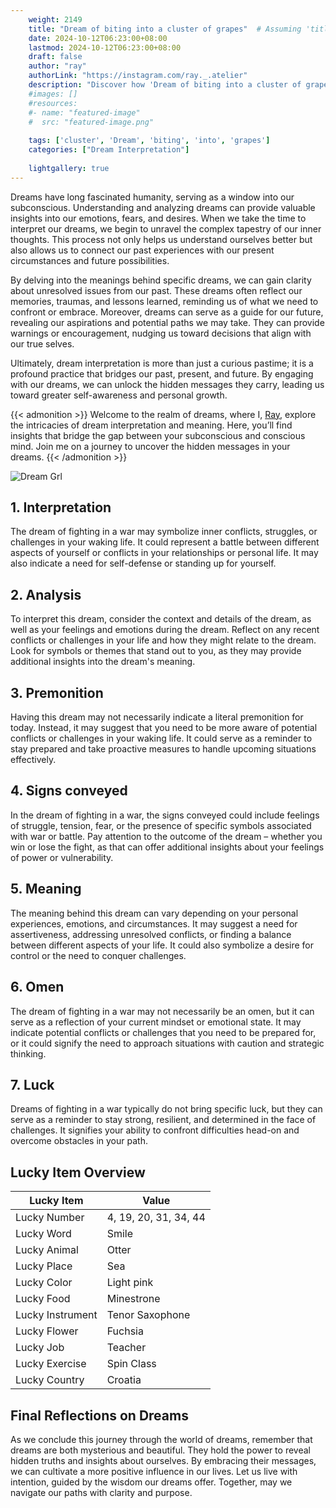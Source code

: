 ```yaml
---
    weight: 2149
    title: "Dream of biting into a cluster of grapes"  # Assuming 'title' column exists
    date: 2024-10-12T06:23:00+08:00
    lastmod: 2024-10-12T06:23:00+08:00
    draft: false
    author: "ray"
    authorLink: "https://instagram.com/ray._.atelier"
    description: "Discover how 'Dream of biting into a cluster of grapes' can interpret your future and uncover its significant meanings in your life."
    #images: []
    #resources:
    #- name: "featured-image"
    #  src: "featured-image.png"
    
    tags: ['cluster', 'Dream', 'biting', 'into', 'grapes']
    categories: ["Dream Interpretation"]
    
    lightgallery: true
---
```

    
Dreams have long fascinated humanity, serving as a window into our subconscious. Understanding and analyzing dreams can provide valuable insights into our emotions, fears, and desires. When we take the time to interpret our dreams, we begin to unravel the complex tapestry of our inner thoughts. This process not only helps us understand ourselves better but also allows us to connect our past experiences with our present circumstances and future possibilities.

By delving into the meanings behind specific dreams, we can gain clarity about unresolved issues from our past. These dreams often reflect our memories, traumas, and lessons learned, reminding us of what we need to confront or embrace. Moreover, dreams can serve as a guide for our future, revealing our aspirations and potential paths we may take. They can provide warnings or encouragement, nudging us toward decisions that align with our true selves.

Ultimately, dream interpretation is more than just a curious pastime; it is a profound practice that bridges our past, present, and future. By engaging with our dreams, we can unlock the hidden messages they carry, leading us toward greater self-awareness and personal growth.

{{< admonition >}}
Welcome to the realm of dreams, where I, [Ray](https://instagram.com/ray._.atelier), explore the intricacies of dream interpretation and meaning. Here, you’ll find insights that bridge the gap between your subconscious and conscious mind. Join me on a journey to uncover the hidden messages in your dreams.
{{< /admonition >}}

![Dream Grl](https://cdn.pixabay.com/photo/2017/11/02/03/35/gothic-2910057_1280.jpg "Dream Grl")

## 1. Interpretation
 The dream of fighting in a war may symbolize inner conflicts, struggles, or challenges in your waking life. It could represent a battle between different aspects of yourself or conflicts in your relationships or personal life. It may also indicate a need for self-defense or standing up for yourself.

## 2. Analysis
 To interpret this dream, consider the context and details of the dream, as well as your feelings and emotions during the dream. Reflect on any recent conflicts or challenges in your life and how they might relate to the dream. Look for symbols or themes that stand out to you, as they may provide additional insights into the dream's meaning.

## 3. Premonition
 Having this dream may not necessarily indicate a literal premonition for today. Instead, it may suggest that you need to be more aware of potential conflicts or challenges in your waking life. It could serve as a reminder to stay prepared and take proactive measures to handle upcoming situations effectively.

## 4. Signs conveyed
 In the dream of fighting in a war, the signs conveyed could include feelings of struggle, tension, fear, or the presence of specific symbols associated with war or battle. Pay attention to the outcome of the dream – whether you win or lose the fight, as that can offer additional insights about your feelings of power or vulnerability.

## 5. Meaning
 The meaning behind this dream can vary depending on your personal experiences, emotions, and circumstances. It may suggest a need for assertiveness, addressing unresolved conflicts, or finding a balance between different aspects of your life. It could also symbolize a desire for control or the need to conquer challenges.

## 6. Omen
 The dream of fighting in a war may not necessarily be an omen, but it can serve as a reflection of your current mindset or emotional state. It may indicate potential conflicts or challenges that you need to be prepared for, or it could signify the need to approach situations with caution and strategic thinking.

## 7. Luck
 Dreams of fighting in a war typically do not bring specific luck, but they can serve as a reminder to stay strong, resilient, and determined in the face of challenges. It signifies your ability to confront difficulties head-on and overcome obstacles in your path.

## Lucky Item Overview
| Lucky Item          | Value              |
|---------------|--------------------|
| Lucky Number        | 4, 19, 20, 31, 34, 44  |
| Lucky Word          | Smile |
| Lucky Animal        | Otter |
| Lucky Place         | Sea     |
| Lucky Color         | Light pink     |
| Lucky Food          | Minestrone      |
| Lucky Instrument    | Tenor Saxophone |
| Lucky Flower        | Fuchsia    |
| Lucky Job           | Teacher       |
| Lucky Exercise      | Spin Class  |
| Lucky Country       | Croatia    |


##  Final Reflections on Dreams

As we conclude this journey through the world of dreams, remember that dreams are both mysterious and beautiful. They hold the power to reveal hidden truths and insights about ourselves. By embracing their messages, we can cultivate a more positive influence in our lives. Let us live with intention, guided by the wisdom our dreams offer. Together, may we navigate our paths with clarity and purpose.
